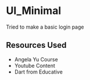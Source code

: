 # UI_Minimal

Tried to make a basic login page 

## Resources Used
- Angela Yu Course
- Youtube Content
- Dart from Educative

